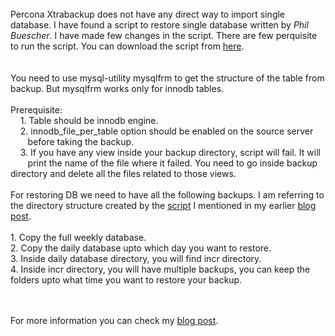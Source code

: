 <br />
Percona Xtrabackup does not have any direct way to import single database. I have found a script to restore single database written by <i>Phil Buescher</i>. I have made few changes in the script. There are few perquisite to run the script. You can download the script from <a href="https://github.com/Avtarsingh127/mysql_tools/blob/dev/restoreSingleDB.sh" target="_blank">here</a>.<br />
<br />
<br />
You need to use mysql-utility mysqlfrm to get the structure of the table from backup. But mysqlfrm works only for innodb tables.<br />
<br />
Prerequisite:<br />
&nbsp;&nbsp;&nbsp; 1. Table should be innodb engine.<br />
&nbsp;&nbsp;&nbsp; 2. innodb_file_per_table option should be enabled on the source server<br />
&nbsp;&nbsp;&nbsp; &nbsp;&nbsp; before taking the backup.<br />
&nbsp;&nbsp;&nbsp; 3. If you have any view inside your backup directory, script will fail. It will<br />
&nbsp;&nbsp;&nbsp; &nbsp;&nbsp; print the name of the file where it failed. You need to go inside backup directory and delete all the files related to those views.<br />
<br />
For restoring DB we need to have all the following backups. I am referring to the directory structure created by the <a href="https://github.com/Avtarsingh127/mysql_tools/blob/dev/backup.sh" target="_blank">script</a> I mentioned in my earlier <a href="https://db-gyaan.blogspot.com/2017/04/mysql-backup-with-incremental-levels.html" target="_blank">blog post</a>.<br />
&nbsp; <br />
1. Copy the full weekly database.<br />
2. Copy the daily database upto which day you want to restore.<br />
3. Inside daily database directory, you will find incr directory.<br />
4. Inside incr directory, you will have multiple backups, you can keep the<br />
folders upto what time you want to restore your backup.<br />
<br />
<br />

For more information you can check my <a href="https://db-gyaan.blogspot.com/2018/03/restore-single-database-from-full.html" target="_blank">blog post</a>.
